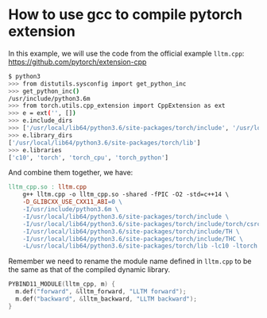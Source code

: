 # How to use gcc to compile pytorch extension
In this example, we will use the code from the official example `lltm.cpp`: https://github.com/pytorch/extension-cpp

```bash
$ python3
>>> from distutils.sysconfig import get_python_inc
>>> get_python_inc()
/usr/include/python3.6m
>>> from torch.utils.cpp_extension import CppExtension as ext
>>> e = ext('', [])
>>> e.include_dirs
>>> ['/usr/local/lib64/python3.6/site-packages/torch/include', '/usr/local/lib64/python3.6/site-packages/torch/include/torch/csrc/api/include', '/usr/local/lib64/python3.6/site-packages/torch/include/TH', '/usr/local/lib64/python3.6/site-packages/torch/include/THC']
>>> e.library_dirs
['/usr/local/lib64/python3.6/site-packages/torch/lib']
>>> e.libraries
['c10', 'torch', 'torch_cpu', 'torch_python']
```

And combine them together, we have:

```makefile
lltm_cpp.so : lltm.cpp
	g++ lltm.cpp -o lltm_cpp.so -shared -fPIC -O2 -std=c++14 \
	-D_GLIBCXX_USE_CXX11_ABI=0 \
	-I/usr/include/python3.6m \
	-I/usr/local/lib64/python3.6/site-packages/torch/include \
	-I/usr/local/lib64/python3.6/site-packages/torch/include/torch/csrc/api/include \
	-I/usr/local/lib64/python3.6/site-packages/torch/include/TH \
	-I/usr/local/lib64/python3.6/site-packages/torch/include/THC \
	-L/usr/local/lib64/python3.6/site-packages/torch/lib -lc10 -ltorch -ltorch_cpu -ltorch_python
```

Remember we need to rename the module name defined in `lltm.cpp` to be the same as that of the compiled dynamic library.

```c++
PYBIND11_MODULE(lltm_cpp, m) {
  m.def("forward", &lltm_forward, "LLTM forward");
  m.def("backward", &lltm_backward, "LLTM backward");
}
```

